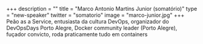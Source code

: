 +++
description = ""
title = "Marco Antonio Martins Junior (somatório)"
type = "new-speaker"
twitter = "somatorio"
image = "marco-junior.jpg"
+++
Peão as a Service, entusiasta da cultura DevOps, organizador do DevOpsDays Porto Alegre, Docker community leader (Porto Alegre), fuçador convicto, roda praticamente tudo em containers